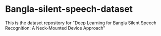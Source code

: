 # Bangla-silent-speech-dataset
This is the dataset repository for "Deep Learning for Bangla Silent Speech Recognition: A Neck-Mounted Device Approach"

